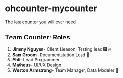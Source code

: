 # ohcounter-mycounter
The last counter you will ever need

## Team Counter: Roles
1. **Jimmy Nguyen**- Client Lieason, Testing lead  :fireworks: :fire:
2. **Sam Groom**- Documentatation Lead :metal:
3. **Phil**- Lead Programmer
4. **Matheus**- UI/UX Design
5. **Weston Armstrong**- Team Manager, Data Modeler :muscle:
